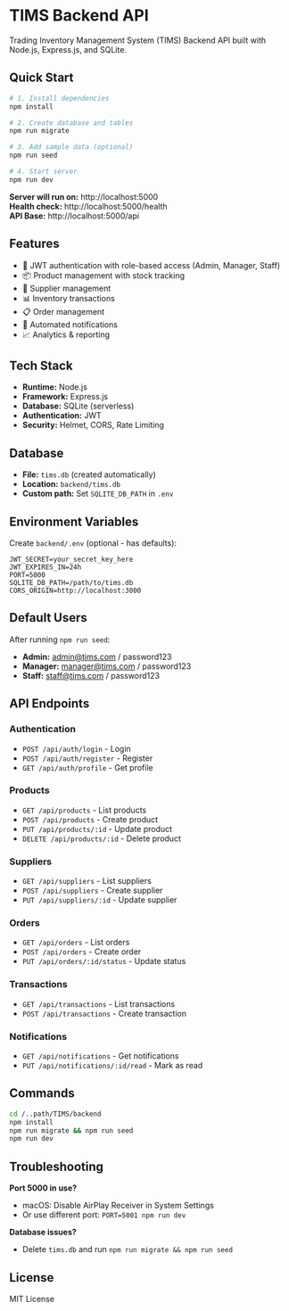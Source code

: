 # TIMS Backend API

Trading Inventory Management System (TIMS) Backend API built with Node.js, Express.js, and SQLite.

## Quick Start

```bash
# 1. Install dependencies
npm install

# 2. Create database and tables
npm run migrate

# 3. Add sample data (optional)
npm run seed

# 4. Start server
npm run dev
```

**Server will run on:** http://localhost:5000  
**Health check:** http://localhost:5000/health  
**API Base:** http://localhost:5000/api

## Features

- 🔐 JWT authentication with role-based access (Admin, Manager, Staff)
- 📦 Product management with stock tracking
- 🏢 Supplier management
- 📊 Inventory transactions
- 📋 Order management
- 🔔 Automated notifications
- 📈 Analytics & reporting

## Tech Stack

- **Runtime:** Node.js
- **Framework:** Express.js
- **Database:** SQLite (serverless)
- **Authentication:** JWT
- **Security:** Helmet, CORS, Rate Limiting

## Database

- **File:** `tims.db` (created automatically)
- **Location:** `backend/tims.db`
- **Custom path:** Set `SQLITE_DB_PATH` in `.env`

## Environment Variables

Create `backend/.env` (optional - has defaults):

```env
JWT_SECRET=your_secret_key_here
JWT_EXPIRES_IN=24h
PORT=5000
SQLITE_DB_PATH=/path/to/tims.db
CORS_ORIGIN=http://localhost:3000
```

## Default Users

After running `npm run seed`:

- **Admin:** admin@tims.com / password123
- **Manager:** manager@tims.com / password123  
- **Staff:** staff@tims.com / password123

## API Endpoints

### Authentication
- `POST /api/auth/login` - Login
- `POST /api/auth/register` - Register
- `GET /api/auth/profile` - Get profile

### Products
- `GET /api/products` - List products
- `POST /api/products` - Create product
- `PUT /api/products/:id` - Update product
- `DELETE /api/products/:id` - Delete product

### Suppliers
- `GET /api/suppliers` - List suppliers
- `POST /api/suppliers` - Create supplier
- `PUT /api/suppliers/:id` - Update supplier

### Orders
- `GET /api/orders` - List orders
- `POST /api/orders` - Create order
- `PUT /api/orders/:id/status` - Update status

### Transactions
- `GET /api/transactions` - List transactions
- `POST /api/transactions` - Create transaction

### Notifications
- `GET /api/notifications` - Get notifications
- `PUT /api/notifications/:id/read` - Mark as read

## Commands

```bash
cd /..path/TIMS/backend
npm install
npm run migrate && npm run seed
npm run dev
```

## Troubleshooting

**Port 5000 in use?**
- macOS: Disable AirPlay Receiver in System Settings
- Or use different port: `PORT=5001 npm run dev`

**Database issues?**
- Delete `tims.db` and run `npm run migrate && npm run seed`

## License

MIT License
